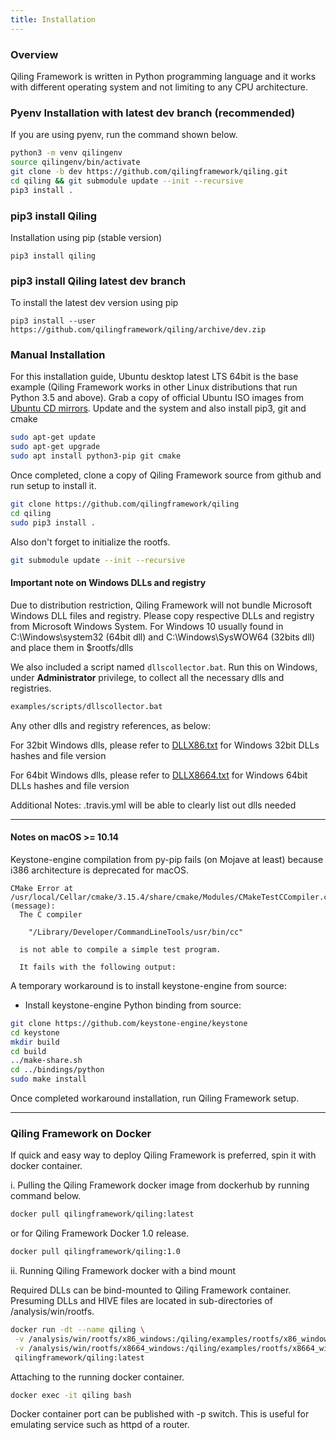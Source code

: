 ```yaml
---
title: Installation
---
```


### Overview

Qiling Framework is written in Python programming language and it works with different operating system and not limiting to any CPU architecture.

### Pyenv Installation with latest dev branch (recommended)

If you are using pyenv, run the command shown below.

```sh
python3 -m venv qilingenv
source qilingenv/bin/activate
git clone -b dev https://github.com/qilingframework/qiling.git
cd qiling && git submodule update --init --recursive
pip3 install .
```

### pip3 install Qiling

Installation using pip (stable version)

```
pip3 install qiling
```

### pip3 install Qiling latest dev branch

To install the latest dev version using pip

```
pip3 install --user https://github.com/qilingframework/qiling/archive/dev.zip
```

### Manual Installation
For this installation guide, Ubuntu desktop latest LTS 64bit is the base example (Qiling Framework works in other Linux distributions that run Python 3.5 and above). Grab a copy of official Ubuntu ISO images from [Ubuntu CD mirrors](https://launchpad.net/ubuntu/+cdmirrors). Update and the system and also install pip3, git and cmake

```sh
sudo apt-get update
sudo apt-get upgrade
sudo apt install python3-pip git cmake
```

Once completed, clone a copy of Qiling Framework source from github and run setup to install it.

```sh
git clone https://github.com/qilingframework/qiling
cd qiling
sudo pip3 install . 
```

Also don't forget to initialize the rootfs.

```sh
git submodule update --init --recursive
```

#### Important note on Windows DLLs and registry

Due to distribution restriction, Qiling Framework will not bundle Microsoft Windows DLL files and registry. Please copy respective DLLs and registry from Microsoft Windows System. For Windows 10 usually found in C:\Windows\system32 (64bit dll) and C:\Windows\SysWOW64 (32bits dll) and place them in $rootfs/dlls

We also included a script named `dllscollector.bat`. Run this on Windows, under **Administrator** privilege, to collect all the necessary dlls and registries.

```cmd
examples/scripts/dllscollector.bat
```

Any other dlls and registry references, as below:

For 32bit Windows dlls, please refer to [DLLX86.txt](https://github.com/qilingframework/qiling/blob/master/docs/DLLX86.txt) for Windows 32bit DLLs hashes and file version

For 64bit Windows dlls, please refer to [DLLX8664.txt](https://github.com/qilingframework/qiling/blob/master/docs/DLLX8664.txt) for Windows 64bit DLLs hashes and file version

Additional Notes: .travis.yml will be able to clearly list out dlls needed

---

#### Notes on macOS >= 10.14

Keystone-engine compilation from py-pip fails (on Mojave at least) because i386 architecture is deprecated for macOS. 

```
CMake Error at /usr/local/Cellar/cmake/3.15.4/share/cmake/Modules/CMakeTestCCompiler.cmake:60 (message):
  The C compiler

    "/Library/Developer/CommandLineTools/usr/bin/cc"

  is not able to compile a simple test program.

  It fails with the following output:
```

A temporary workaround is to install keystone-engine from source:

* Install keystone-engine Python binding from source:

```sh
git clone https://github.com/keystone-engine/keystone
cd keystone
mkdir build
cd build
../make-share.sh
cd ../bindings/python
sudo make install
```

Once completed workaround installation, run Qiling Framework setup.

---

### Qiling Framework on Docker

If quick and easy way to deploy Qiling Framework is preferred, spin it with docker container.

i. Pulling the Qiling Framework docker image from dockerhub by running command below.

```sh
docker pull qilingframework/qiling:latest
```

or for Qiling Framework Docker 1.0 release.

```sh
docker pull qilingframework/qiling:1.0
```

ii. Running Qiling Framework docker with a bind mount

Required DLLs can be bind-mounted to Qiling Framework container. Presuming DLLs and HIVE files are located in sub-directories of /analysis/win/rootfs.

```sh
docker run -dt --name qiling \
 -v /analysis/win/rootfs/x86_windows:/qiling/examples/rootfs/x86_windows \
 -v /analysis/win/rootfs/x8664_windows:/qiling/examples/rootfs/x8664_windows \
 qilingframework/qiling:latest
```

Attaching to the running docker container.

```sh
docker exec -it qiling bash
```

Docker container port can be published with -p switch. This is useful for emulating service such as httpd of a router.